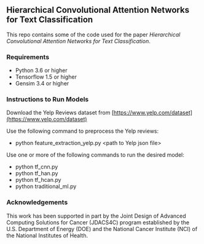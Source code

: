 ## Hierarchical Convolutional Attention Networks for Text Classification

This repo contains some of the code used for the paper *Hierarchical Convolutional Attention Networks for Text Classification*. 

### Requirements

 - Python 3.6 or higher
 - Tensorflow 1.5 or higher
 - Gensim 3.4 or higher

### Instructions to Run Models

Download the Yelp Reviews dataset from [https://www.yelp.com/dataset](https://www.yelp.com/dataset)

Use the following command to preprocess the Yelp reviews:
 - python feature_extraction_yelp.py \<path to Yelp json file\>

Use one or more of the following commands to run the desired model:
 - python tf_cnn.py
 - python tf_han.py
 - python tf_hcan.py
 - python traditional_ml.py

### Acknowledgements
This work has been supported in part by the Joint Design of Advanced Computing Solutions for Cancer (JDACS4C) program established by the U.S. Department of Energy (DOE) and the National Cancer Institute (NCI) of the National Institutes of Health.
